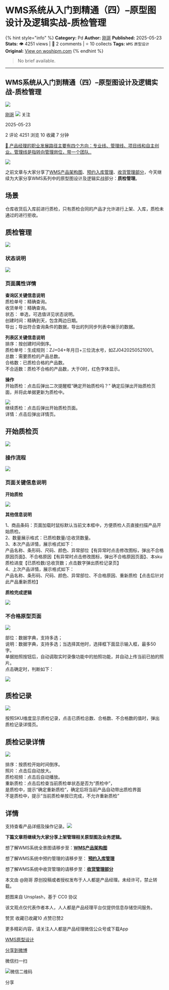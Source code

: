 # WMS系统从入门到精通（四）–原型图设计及逻辑实战-质检管理
{% hint style="info" %}
**Category:** Pd
**Author:** [刚哥](https://www.woshipm.com/u/767626)
**Published:** 2025-05-23  
**Stats:** 👁️ 4251 views | 💬 2 comments | ⭐ 10 collects
**Tags:** `WMS` `原型设计`
**Original:** [View on woshipm.com](https://www.woshipm.com/pd/6219896.html)
{% endhint %}
> No brief available.

---

## WMS系统从入门到精通（四）–原型图设计及逻辑实战-质检管理

[![](https://static.woshipm.com/view/woshipm_api_def_20231217180953_7276.jpg?imageView2/1/w/72/h/72/q/100)](https://www.woshipm.com/u/767626)

[刚哥](https://www.woshipm.com/u/767626) ![](https://static.woshipm.com/tag/1101_1@2x.png) 关注

2025-05-23

2 评论 4251 浏览 10 收藏 7 分钟

[🔗 产品经理的职业发展路径主要有四个方向：专业线、管理线、项目线和自主创业。管理线是指转向管理岗位，带一个团队..](https://ke.qidianla.com/courses/90pm)

![](https://image.woshipm.com/2023/04/13/79f0b37e-d9ea-11ed-889f-00163e0b5ff3.jpg)

之前文章与大家分享了[WMS产品架构图](https://www.woshipm.com/share/6211894.html)、[预约入库管理](https://www.woshipm.com/share/6215187.html)、[收货管理部分](https://www.woshipm.com/share/6215364.html)，今天继续为大家分享WMS系列中的原型图设计及逻辑实战部分：**质检管理**。

## 场景

仓库收货后入库前进行质检，只有质检合同的产品才允许进行上架、入库，质检未通过的进行拒收。

## 质检管理

![](https://image.woshipm.com/2025/05/23/63bc98da-372f-11f0-a590-00163e09d72f.png)

### 状态说明

![](https://image.woshipm.com/2025/05/23/dfa7c4e2-372f-11f0-821c-00163e09d72f.png)

### 页面属性详情

**查询区关键信息说明**  
质检单号：精确查询。  
收货单号：精确查询。  
状态： 单选，可选值详见状态说明。  
创建时间：精确到天，包含两边日期。  
导出；导出符合查询条件的数据，导出的列同步列表中展示的数据。

**列表区关键信息说明**  
排序：按创建时间倒序。  
质检单号：生成规则：ZJ+04+年月日+三位流水号，如ZJ0420250521001。  
总数：需要质检的产品总数。  
合格数：已质检合格的产品数。  
不合适数：质检不合格的产品数，大于0时，红色字体显示。

**操作**  
开始质检：点击后弹出二次提醒框“确定开始质检吗？” 确定后弹出开始质检页面，并将此单据更新为质检中。

![](https://image.woshipm.com/2025/05/23/218b9442-3730-11f0-a590-00163e09d72f.png)  
继续质检：点击后弹出开始质检页面。  
详情：点击后弹出详情页。

## 开始质检页

![](https://image.woshipm.com/2025/05/23/36293f6c-3730-11f0-a590-00163e09d72f.png)

### 操作流程

![](https://image.woshipm.com/2025/05/23/a9022efe-3730-11f0-a590-00163e09d72f.png)

### 页面关键信息说明

**开始质检**

![](https://image.woshipm.com/2025/05/23/bfdca94c-3730-11f0-b31e-00163e09d72f.png)

**其他信息说明**

1、商品条码：页面加载时鼠标默认当前文本框中，方便质检人员直接扫描产品开始质检。  
2、数量展示格式：已质检数量/总收货数量。  
3、本次产品详情，展示格式如下：  
产品名称、条形码、尺码、颜色、异常部位【有异常时点击修改图标，弹出不合格原因页面】、不合格原因【有异常时点击修改图标，弹出不合格原因页面】、本sku质检进度【已质检数/总收货数；点击数字弹出质检记录页】  
4、上次产品详情，展示格式如下：  
产品名称、条形码、尺码、颜色、异常部位、不合格原因、重新质检【点击后针对此产品重新质检】

**质检完成逻辑**

![](https://image.woshipm.com/2025/05/23/2113c13c-3731-11f0-a590-00163e09d72f.png)

### 不合格原型页面

![](https://image.woshipm.com/2025/05/23/58bdec34-3731-11f0-9336-00163e09d72f.png)

部位：数据字典，支持多选；  
说明：数据字典，支持多选；当选择其他时，选择框下面显示输入框，最多50字。  
单据拍照按钮后，自动调取实时录像功能中的拍照功能，并自动上传当前已拍的照片。  
点击确定时，判断如下：

![](https://image.woshipm.com/2025/05/23/8e76ee52-3731-11f0-a590-00163e09d72f.png)

## 质检记录

![](https://image.woshipm.com/2025/05/23/a58cdc32-3731-11f0-821c-00163e09d72f.png)

按照SKU维度显示质检记录，点击已质检总数、合格数、不合格数的值时，弹出质检记录详情页。

## 质检记录详情

![](https://image.woshipm.com/2025/05/23/cb1048a4-3731-11f0-a590-00163e09d72f.png)

排序：按质检开始时间倒序。  
照片：点击后自动放大。  
质检视频：点击后自动播放。  
重新质检：点击后检查当前质检单状态是否为“质检中”，  
是质检中，提示“确定重新质检”，确定后将当前产品自动带出质检界面  
不是质检中，提示“当前质检单按已完成，不允许重新质检”

## 详情

支持查看产品详细及操作记录。![](https://image.woshipm.com/2025/05/23/f1d663e2-3731-11f0-a590-00163e09d72f.png)

**下篇文章将继续为大家分享上架管理相关原型图及业务逻辑。**

想了解WMS系统全景图请移步至：**[WMS产品架构图](https://www.woshipm.com/share/6211894.html)**

想了解WMS系统中预约管理的请移步至： **[预约入库管理](https://www.woshipm.com/share/6215187.html)**

想了解WMS系统中收货管理的请移步至：**[收货管理部分](https://www.woshipm.com/share/6215364.html)**

本文由 @刚哥 原创投稿或者授权发布于人人都是产品经理。未经许可，禁止转载。

题图来自 Unsplash，基于 CC0 协议

该文观点仅代表作者本人，人人都是产品经理平台仅提供信息存储空间服务。

赞赏 收藏已收藏10 点赞已赞2

更多精彩内容，请关注人人都是产品经理微信公众号或下载App

[WMS](https://www.woshipm.com/tag/wms)[原型设计](https://www.woshipm.com/tag/rp)

[分享到微博](https://service.weibo.com/share/share.php?appkey=2775287854&title=WMS系统从入门到精通（四）–原型图设计及逻辑实战-质检管理&url=https://www.woshipm.com/pd/6219896.html&pic=https://image.woshipm.com/2023/04/13/79f0b37e-d9ea-11ed-889f-00163e0b5ff3.jpg)

微信扫一扫

![微信二维码](https://api.pwmqr.com/qrcode/create/?url=https://www.woshipm.com/pd/6219896.html)

分享